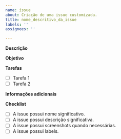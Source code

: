 ```yaml
---
name: issue
about: Criação de uma issue customizada.
title: nome_descritivo_da_issue
labels: ''
assignees: ''

---
```


**Descrição**
<!-- Escreva uma breve descrição da issue -->

**Objetivo**
<!-- Descreva sucintamente o objetivo dessa issue -->

**Tarefas**
<!-- Se existirem, adicione as tarefas a serem realizadas -->
- [ ] Tarefa 1
- [ ] Tarefa 2

**Informações adicionais**
<!-- Se necessário, descreva alguma informação adicional sobre o documento  -->

**Checklist**
- [ ] A issue possui nome significativo.
- [ ] A issue possui descrição significativa.
- [ ] A issue possui screenshots quando necessárias.
- [ ] A issue possui labels.